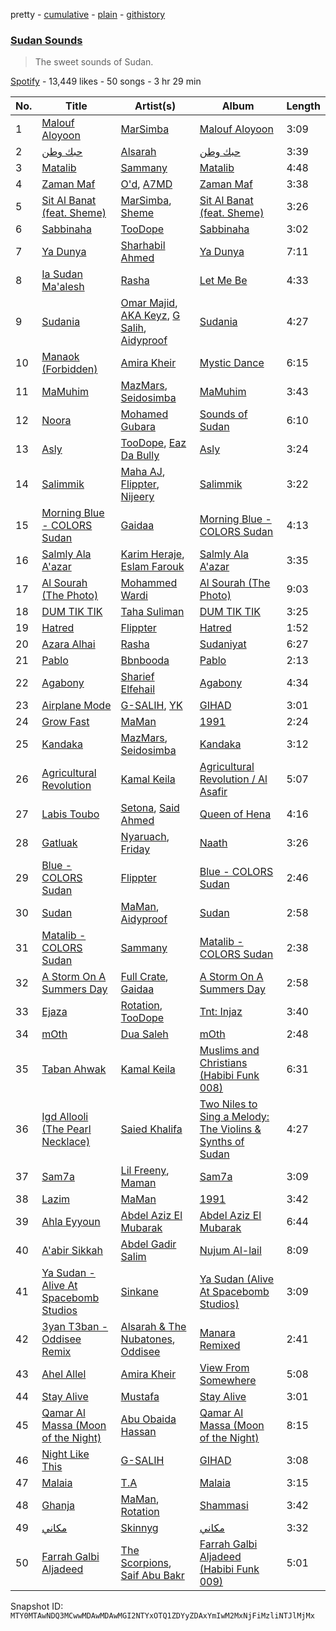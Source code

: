 pretty - [cumulative](/playlists/cumulative/37i9dQZF1DX15iTqq2X8NE.md) - [plain](/playlists/plain/37i9dQZF1DX15iTqq2X8NE) - [githistory](https://github.githistory.xyz/mackorone/spotify-playlist-archive/blob/main/playlists/plain/37i9dQZF1DX15iTqq2X8NE)

### [Sudan Sounds](https://open.spotify.com/playlist/37i9dQZF1DX15iTqq2X8NE)

> The sweet sounds of Sudan.

[Spotify](https://open.spotify.com/user/spotify) - 13,449 likes - 50 songs - 3 hr 29 min

| No. | Title | Artist(s) | Album | Length |
|---|---|---|---|---|
| 1 | [Malouf Aloyoon](https://open.spotify.com/track/1iPfE8bCIqQWqkL1Pu6eN7) | [MarSimba](https://open.spotify.com/artist/04mOXDs7deriXMuchiI48W) | [Malouf Aloyoon](https://open.spotify.com/album/2Qb6m4mcj9PXwNBf7l0FI2) | 3:09 |
| 2 | [حبك وطن](https://open.spotify.com/track/1mGZJfUNitNntilLqPdS0k) | [Alsarah](https://open.spotify.com/artist/44xvhsoOZU4Tmr5maR79mS) | [حبك وطن](https://open.spotify.com/album/7MjP1UWvKqJHHjicEZXXU8) | 3:39 |
| 3 | [Matalib](https://open.spotify.com/track/0chh0JBXHHvrOymWelevQM) | [Sammany](https://open.spotify.com/artist/4NyCG4OTfplfwyO65U7gY7) | [Matalib](https://open.spotify.com/album/4kyeAYBNCYeGHEa2CktKDx) | 4:48 |
| 4 | [Zaman Maf](https://open.spotify.com/track/3RHQmKlOaVqew8UZ5AbmOP) | [O'd](https://open.spotify.com/artist/0LwmaxKGW5M2qF7Mas5ejk), [A7MD](https://open.spotify.com/artist/4lG8ClDdSczGV2g7b2G7Qx) | [Zaman Maf](https://open.spotify.com/album/5m1ZHWPTBZq9V7xeV27IO3) | 3:38 |
| 5 | [Sit Al Banat \(feat\. Sheme\)](https://open.spotify.com/track/6epkYhfZvmAYz6dbAgP2Jw) | [MarSimba](https://open.spotify.com/artist/04mOXDs7deriXMuchiI48W), [Sheme](https://open.spotify.com/artist/5XKKqryFZZpWO2oVEbBesD) | [Sit Al Banat \(feat\. Sheme\)](https://open.spotify.com/album/7gwGg3MoOvIUPe0kQ4lonz) | 3:26 |
| 6 | [Sabbinaha](https://open.spotify.com/track/6UGE712uTwR6rg7yB8vjph) | [TooDope](https://open.spotify.com/artist/7D0M64Ii5Iv83dlQ50PMnd) | [Sabbinaha](https://open.spotify.com/album/44DSwuiWuFXwGHJ3xsQxyH) | 3:02 |
| 7 | [Ya Dunya](https://open.spotify.com/track/6zbd0o0ESiB9VDJrdDOFKm) | [Sharhabil Ahmed](https://open.spotify.com/artist/0caFqNO2pJ97tE5CAqXNRq) | [Ya Dunya](https://open.spotify.com/album/6GuQYwTJWJ9JOBCPI91ulR) | 7:11 |
| 8 | [Ia Sudan Ma'alesh](https://open.spotify.com/track/33U53mkczIUGC8kmaIZ0A0) | [Rasha](https://open.spotify.com/artist/6grYfB8l8WZo0NOtdcWWls) | [Let Me Be](https://open.spotify.com/album/2b8jkXLchoqaLrY2tHFNxG) | 4:33 |
| 9 | [Sudania](https://open.spotify.com/track/5NeVCUBVudh9rPpDik5amG) | [Omar Majid](https://open.spotify.com/artist/30kqjrpTAZryMkMjk1FbK2), [AKA Keyz](https://open.spotify.com/artist/4JrLK4tGHTmLkof4Gn6gMT), [G Salih](https://open.spotify.com/artist/7k6dtdPdypqE2KXYWWl4tH), [Aidyproof](https://open.spotify.com/artist/7uzLUplPMKoZZ8ZC5XoeIN) | [Sudania](https://open.spotify.com/album/5HtVbnnYh94EB0HLkdrrVo) | 4:27 |
| 10 | [Manaok \(Forbidden\)](https://open.spotify.com/track/10LEmxW2mReKO9krEEROLa) | [Amira Kheir](https://open.spotify.com/artist/5WZN5v7MdgFPu29h88MWvh) | [Mystic Dance](https://open.spotify.com/album/3xQYBIIhwi1Xmts6Y8lgSq) | 6:15 |
| 11 | [MaMuhim](https://open.spotify.com/track/5jqrCxRC2qTQxYuz9oWuPH) | [MazMars](https://open.spotify.com/artist/19m8P5KGufVKe4a29nwACa), [Seidosimba](https://open.spotify.com/artist/0IYctk4zZNrGlxLmWgQ88H) | [MaMuhim](https://open.spotify.com/album/7BZDsvwxKBjboLoGY4UtdO) | 3:43 |
| 12 | [Noora](https://open.spotify.com/track/28QZMziRHzyxHet8LKkv7R) | [Mohamed Gubara](https://open.spotify.com/artist/6nl9GL3qa0qk0BFYsEG37s) | [Sounds of Sudan](https://open.spotify.com/album/631O6gPniiPLl8u6fxzrVo) | 6:10 |
| 13 | [Asly](https://open.spotify.com/track/6yd4XAjTaBDb3mXWT0AI4j) | [TooDope](https://open.spotify.com/artist/7D0M64Ii5Iv83dlQ50PMnd), [Eaz Da Bully](https://open.spotify.com/artist/2lGPSSDGEuGfpakifE8kbp) | [Asly](https://open.spotify.com/album/7wLNRBJA0Y1AkV48IKv3Hx) | 3:24 |
| 14 | [Salimmik](https://open.spotify.com/track/0XjLYmJCLA1kLMLaNQpRX7) | [Maha AJ](https://open.spotify.com/artist/2b2pd5yYGRTqvCRzgg1xsz), [Flippter](https://open.spotify.com/artist/3E60sH2l7t9f4bIfCZo5DX), [Nijeery](https://open.spotify.com/artist/481yBm7CxhRBaMPeQLq7KC) | [Salimmik](https://open.spotify.com/album/6EJM5YoCfhGRbNgRBGkB7d) | 3:22 |
| 15 | [Morning Blue \- COLORS Sudan](https://open.spotify.com/track/4HROyIljn4IEasWTj8rNi4) | [Gaidaa](https://open.spotify.com/artist/5aLDWFw5qUmTWnEuevuhYG) | [Morning Blue \- COLORS Sudan](https://open.spotify.com/album/7gUXSut0yqiItE6HBCeRgP) | 4:13 |
| 16 | [Salmly Ala A'azar](https://open.spotify.com/track/5sAUicg8TjuZohrSHxfx9S) | [Karim Heraje](https://open.spotify.com/artist/24PZ8fjUktJhu10XJ7PphZ), [Eslam Farouk](https://open.spotify.com/artist/2xahQ0NAD1DKzz0ObtSbUo) | [Salmly Ala A'azar](https://open.spotify.com/album/7jwNq4kvH7mOC2oVvw9f3F) | 3:35 |
| 17 | [Al Sourah \(The Photo\)](https://open.spotify.com/track/4SCrXi9ykaO1ARxy3LpoDX) | [Mohammed Wardi](https://open.spotify.com/artist/313bd0jXbLkPKmko793BuU) | [Al Sourah \(The Photo\)](https://open.spotify.com/album/6ZIkpdcwNKpPwT05nVe1aj) | 9:03 |
| 18 | [DUM TIK TIK](https://open.spotify.com/track/4rXMDVHEmlCywEJD2AHgk3) | [Taha Suliman](https://open.spotify.com/artist/0f8AQFo3xYsmSvDIrLG94a) | [DUM TIK TIK](https://open.spotify.com/album/2ZZidnczOk5PdAkGbef9Ec) | 3:25 |
| 19 | [Hatred](https://open.spotify.com/track/3YqraMIdzw8WLE8Ipy5Ekq) | [Flippter](https://open.spotify.com/artist/3E60sH2l7t9f4bIfCZo5DX) | [Hatred](https://open.spotify.com/album/0x8GN6HjP2qfgjrYS6uxfG) | 1:52 |
| 20 | [Azara Alhai](https://open.spotify.com/track/2bUEt4DCNb6idQ84isIpo3) | [Rasha](https://open.spotify.com/artist/6grYfB8l8WZo0NOtdcWWls) | [Sudaniyat](https://open.spotify.com/album/4qKyrkwm1F2CvDUx6OGAw5) | 6:27 |
| 21 | [Pablo](https://open.spotify.com/track/4YX2GxGnSl5om1hp7JxwH4) | [Bbnbooda](https://open.spotify.com/artist/7qSpIerjnYf4qu9ShXRPlV) | [Pablo](https://open.spotify.com/album/7yvCJaFB6MLnXbbZvbVk4R) | 2:13 |
| 22 | [Agabony](https://open.spotify.com/track/00EfH4456NhY3RIMpBH3yP) | [Sharief Elfehail](https://open.spotify.com/artist/4bBWBw0jxg6rlIx4GpTuLC) | [Agabony](https://open.spotify.com/album/0y8Z1R9rnVv5a87fx7scp0) | 4:34 |
| 23 | [Airplane Mode](https://open.spotify.com/track/3OYwEiG78BJ61FeQcrZyKA) | [G\-SALIH](https://open.spotify.com/artist/3scwYk1hqSSlet4g32bRw6), [YK](https://open.spotify.com/artist/66jXx36aLzGTIuq8XgVOqG) | [GIHAD](https://open.spotify.com/album/0r9ea9EcUQ8CM469NTAqp9) | 3:01 |
| 24 | [Grow Fast](https://open.spotify.com/track/3wYf4mh8p3U1XmBDxmy7vr) | [MaMan](https://open.spotify.com/artist/4OGMVOTexmW4hEV4bZMX30) | [1991](https://open.spotify.com/album/64Mi2xOdR0PyJ2Zm2DsVm3) | 2:24 |
| 25 | [Kandaka](https://open.spotify.com/track/2trtxHSfBgnYz6WOkKv3AI) | [MazMars](https://open.spotify.com/artist/19m8P5KGufVKe4a29nwACa), [Seidosimba](https://open.spotify.com/artist/0IYctk4zZNrGlxLmWgQ88H) | [Kandaka](https://open.spotify.com/album/5wwllvYuplcnXX0z2zZcXN) | 3:12 |
| 26 | [Agricultural Revolution](https://open.spotify.com/track/5eoW1Ke2adtl6zuEc6hbjy) | [Kamal Keila](https://open.spotify.com/artist/3hvpB2JNbOGd2NTjdaDMGl) | [Agricultural Revolution / Al Asafir](https://open.spotify.com/album/5bSVJ7ylub0b0Ihf4tDadW) | 5:07 |
| 27 | [Labis Toubo](https://open.spotify.com/track/0WCI3M50oW3caK58gB4uZf) | [Setona](https://open.spotify.com/artist/7onpo1rmu1ntYWiRSHaQq9), [Said Ahmed](https://open.spotify.com/artist/5BbKEtc0HwubSydwtnOxfF) | [Queen of Hena](https://open.spotify.com/album/6f17UYNXDEEUeyvK7BF41O) | 4:16 |
| 28 | [Gatluak](https://open.spotify.com/track/4hO1yAA2fkmAAEhjkUhZOj) | [Nyaruach](https://open.spotify.com/artist/6kpYdtbD0QinjBcwkxLPm3), [Friday](https://open.spotify.com/artist/514K0z1r3agJbyK5VfqUGx) | [Naath](https://open.spotify.com/album/0wPRCemh0eIjlowDg6yE6k) | 3:26 |
| 29 | [Blue \- COLORS Sudan](https://open.spotify.com/track/4pAXmdDXQCBjX8aA8ZuyYm) | [Flippter](https://open.spotify.com/artist/3E60sH2l7t9f4bIfCZo5DX) | [Blue \- COLORS Sudan](https://open.spotify.com/album/5DVW38hjEoUkEckabps3S7) | 2:46 |
| 30 | [Sudan](https://open.spotify.com/track/7M7e7aCLu2dhbMzEHL1aVO) | [MaMan](https://open.spotify.com/artist/4OGMVOTexmW4hEV4bZMX30), [Aidyproof](https://open.spotify.com/artist/7uzLUplPMKoZZ8ZC5XoeIN) | [Sudan](https://open.spotify.com/album/2qCIMTuoQUvvLHss2eZxUj) | 2:58 |
| 31 | [Matalib \- COLORS Sudan](https://open.spotify.com/track/1jxzCZRphA9XMgYJxWwrRn) | [Sammany](https://open.spotify.com/artist/4NyCG4OTfplfwyO65U7gY7) | [Matalib \- COLORS Sudan](https://open.spotify.com/album/4tB0DZqgYqg0lY2GhW2sbH) | 2:38 |
| 32 | [A Storm On A Summers Day](https://open.spotify.com/track/2scANFae26sIF97RtQFb7h) | [Full Crate](https://open.spotify.com/artist/0JeTRYMH7FoBiMcLXg1n8g), [Gaidaa](https://open.spotify.com/artist/5aLDWFw5qUmTWnEuevuhYG) | [A Storm On A Summers Day](https://open.spotify.com/album/4dzPtOOjvZiM3kHpYYsjzH) | 2:58 |
| 33 | [Ejaza](https://open.spotify.com/track/5gZV4PSCLqcDVPklLfqmHk) | [Rotation](https://open.spotify.com/artist/3juZpBl6TvM4KdFKFRj4So), [TooDope](https://open.spotify.com/artist/7D0M64Ii5Iv83dlQ50PMnd) | [Tnt: Injaz](https://open.spotify.com/album/08nO4dVa88kyXFzL89vMVf) | 3:40 |
| 34 | [mOth](https://open.spotify.com/track/3UV2laHcnxTSLMZiSXoDDX) | [Dua Saleh](https://open.spotify.com/artist/2DGBzoOLcKLK3eWxFyugdB) | [mOth](https://open.spotify.com/album/3vq470zfgc6AyX2jecQyl8) | 2:48 |
| 35 | [Taban Ahwak](https://open.spotify.com/track/6AbIm68PEd1R3ua5n2H2hh) | [Kamal Keila](https://open.spotify.com/artist/3hvpB2JNbOGd2NTjdaDMGl) | [Muslims and Christians \(Habibi Funk 008\)](https://open.spotify.com/album/7eECqp8MX57IOvt5Me1eXM) | 6:31 |
| 36 | [Igd Allooli \(The Pearl Necklace\)](https://open.spotify.com/track/1KUmHS4kiZ4KZvfjyTg0dJ) | [Saied Khalifa](https://open.spotify.com/artist/4mlKHZfOm6Zl3t8tpprMXy) | [Two Niles to Sing a Melody: The Violins & Synths of Sudan](https://open.spotify.com/album/6kHSUBrq8O2qT9g64Ow3mZ) | 4:27 |
| 37 | [Sam7a](https://open.spotify.com/track/5mcwBrNKtFF444czlqeIoh) | [Lil Freeny](https://open.spotify.com/artist/5ABYsKceqqiCJoBADKpC26), [Maman](https://open.spotify.com/artist/3gzyZvEZZ3IgxQuo90IErA) | [Sam7a](https://open.spotify.com/album/7mvcTHWJDf5ZS99PKVa8tn) | 3:09 |
| 38 | [Lazim](https://open.spotify.com/track/1iaKPofawxpy6tuR5Bt46t) | [MaMan](https://open.spotify.com/artist/4OGMVOTexmW4hEV4bZMX30) | [1991](https://open.spotify.com/album/64Mi2xOdR0PyJ2Zm2DsVm3) | 3:42 |
| 39 | [Ahla Eyyoun](https://open.spotify.com/track/3t6mDLyrhHgRfcZErr5N9G) | [Abdel Aziz El Mubarak](https://open.spotify.com/artist/7rl7hf7PUimWwI7hBLQ6bB) | [Abdel Aziz El Mubarak](https://open.spotify.com/album/3GSWzFJZ0lgJAFrNOv9l8d) | 6:44 |
| 40 | [A'abir Sikkah](https://open.spotify.com/track/3Ofk3PAr8Zkp8Ut7YNc3Bq) | [Abdel Gadir Salim](https://open.spotify.com/artist/3Veb31WLtJfmDbXk3zm3xd) | [Nujum Al\-lail](https://open.spotify.com/album/5cdR3DjaQ7Qx5UEHvUfv7j) | 8:09 |
| 41 | [Ya Sudan \- Alive At Spacebomb Studios](https://open.spotify.com/track/1YpnoEzbd883QqxoV7BkcE) | [Sinkane](https://open.spotify.com/artist/0ip3L7jX2aq8T1VTJRFZ9w) | [Ya Sudan \(Alive At Spacebomb Studios\)](https://open.spotify.com/album/2Dp2bjaqbtGWdhV2v2kXeU) | 3:09 |
| 42 | [3yan T3ban \- Oddisee Remix](https://open.spotify.com/track/6FKIxWPsnQE88ebswxMt9I) | [Alsarah & The Nubatones](https://open.spotify.com/artist/7xGVP8NTuOKRVkNMl2fv7n), [Oddisee](https://open.spotify.com/artist/72tRiBHei5G9M8it4h4sfC) | [Manara Remixed](https://open.spotify.com/album/0dMwJwEy5wN0Jn1wrEJns0) | 2:41 |
| 43 | [Ahel Allel](https://open.spotify.com/track/7km3RkjOhMJFs0N5kMuFot) | [Amira Kheir](https://open.spotify.com/artist/5WZN5v7MdgFPu29h88MWvh) | [View From Somewhere](https://open.spotify.com/album/3Kv4BSX3GJrngRKK61JKR8) | 5:08 |
| 44 | [Stay Alive](https://open.spotify.com/track/23RTebU5woj5YZgKi9xuZm) | [Mustafa](https://open.spotify.com/artist/1zkKkDDra0jlsiJYz57P3P) | [Stay Alive](https://open.spotify.com/album/6BcaOyEe7OjryQ8EP3HUfF) | 3:01 |
| 45 | [Qamar Al Massa \(Moon of the Night\)](https://open.spotify.com/track/0qFCusOSOxNdjSWuDILGt2) | [Abu Obaida Hassan](https://open.spotify.com/artist/3opqEDktF05rXFAnoFAzFj) | [Qamar Al Massa \(Moon of the Night\)](https://open.spotify.com/album/3MWCstcGYsm2Bqc1muNEOh) | 8:15 |
| 46 | [Night Like This](https://open.spotify.com/track/4uNzJgLH0na20JsQvugjVB) | [G\-SALIH](https://open.spotify.com/artist/3scwYk1hqSSlet4g32bRw6) | [GIHAD](https://open.spotify.com/album/0r9ea9EcUQ8CM469NTAqp9) | 3:08 |
| 47 | [Malaia](https://open.spotify.com/track/2lNXc86nUMT82Qe3AahIsI) | [T.A](https://open.spotify.com/artist/0Fm8t9xIwHAkNwPcdAP9RV) | [Malaia](https://open.spotify.com/album/6JGHgcD5pS1JaqqTpGhOdV) | 3:15 |
| 48 | [Ghanja](https://open.spotify.com/track/0kpD3vlH13l7czqKVJT2ZU) | [MaMan](https://open.spotify.com/artist/4OGMVOTexmW4hEV4bZMX30), [Rotation](https://open.spotify.com/artist/3juZpBl6TvM4KdFKFRj4So) | [Shammasi](https://open.spotify.com/album/55A8sF5KhTiQRI6NlpdXOk) | 3:42 |
| 49 | [مكاني](https://open.spotify.com/track/5fCPssqX4KCPXclpq08BU0) | [Skinnyg](https://open.spotify.com/artist/7xMzHcQVj9mPV6W5fTq6go) | [مكاني](https://open.spotify.com/album/6VAAvWMaGOlREg2owEvsKE) | 3:32 |
| 50 | [Farrah Galbi Aljadeed](https://open.spotify.com/track/0J4ltLwYQP6kyTy8JvmH9K) | [The Scorpions](https://open.spotify.com/artist/0nV4gg0Bp7hJOYCFFMVNzb), [Saif Abu Bakr](https://open.spotify.com/artist/6gA3mg8N7XGRwY1WwKcm8D) | [Farrah Galbi Aljadeed \(Habibi Funk 009\)](https://open.spotify.com/album/3yPPozyWOkJcry3Ms86kEi) | 5:01 |

Snapshot ID: `MTY0MTAwNDQ3MCwwMDAwMDAwMGI2NTYxOTQ1ZDYyZDAxYmIwM2MxNjFiMzliNTJlMjMx`